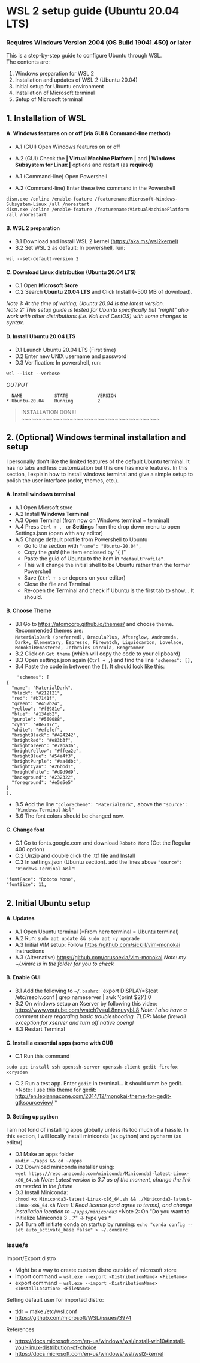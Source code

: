# WSL 2 setup guide (Ubuntu 20.04 LTS) 
### **Requires Windows Version 2004 (OS Build 19041.450) or later**

This is a step-by-step guide to configure Ubuntu through WSL.  
The contents are:  
1. Windows preparation for WSL 2
2. Installation and updates of WSL 2 (Ubuntu 20.04)
3. Initial setup for Ubuntu environment
4. Installation of Microsoft terminal
5. Setup of Microsoft terminal



## 1. Installation of WSL

#### A. Windows features on or off (via GUI & Command-line method)  

+ A.1 (GUI) Open Windows features on or off   
+ A.2 (GUI) Check the **| Virtual Machine Platform |** and **| Windows Subsystem for Linux |** options and restart (as **required**)  

+ A.1 (Command-line) Open Powershell  
+ A.2 (Command-line) Enter these two command in the Powershell  
```
dism.exe /online /enable-feature /featurename:Microsoft-Windows-Subsystem-Linux /all /norestart
dism.exe /online /enable-feature /featurename:VirtualMachinePlatform /all /norestart
```

#### B. WSL 2 preparation
+ B.1 Download and install WSL 2 kernel (https://aka.ms/wsl2kernel)
+ B.2 Set WSL 2 as default: In powershell, run:    
```
wsl --set-default-version 2
```

#### C. Download Linux distribution (Ubuntu 20.04 LTS)
+ C.1 Open **Microsoft Store** 
+ C.2 Search **Ubuntu 20.04 LTS** and Click Install (~500 MB of download).  

*Note 1: At the time of writing, Ubuntu 20.04 is the latest version.*  
*Note 2: This setup guide is tested for Ubuntu specifically but "might" also work with other distributions (i.e. Kali and CentOS) with some changes to syntax.*  

#### D. Install Ubuntu 20.04 LTS
+ D.1 Launch Ubuntu 20.04 LTS (First time)  
+ D.2 Enter new UNIX username and password  
+ D.3 Verification: In powershell, run:
```
wsl --list --verbose
```

*OUTPUT*  
```
  NAME            STATE           VERSION
* Ubuntu-20.04    Running         2
```

> INSTALLATION DONE! ~~~~~~~~~~~~~~~~~~~~~~~~~~~~~~~~~~~~~~~~

## 2. (Optional) Windows terminal installation and setup
I personally don't like the limited features of the default Ubuntu terminal. It has no tabs and less customization but this one has more features. In this section, I explain how to install windows terminal and give a simple setup to polish the user interface (color, themes, etc.).

#### A. Install windows terminal
+ A.1 Open Micrsoft store
+ A.2 Install **Windows Terminal**
+ A.3 Open Terminal (from now on Windows terminal = terminal)
+ A.4 Press `Ctrl + , ` or **Settings** from the drop down menu to open Settings.json (open with any editor)
+ A.5 Change default profile from Powershell to Ubuntu
  - Go to the section with `"name": "Ubuntu-20.04",`
  - Copy the *guid* (the item enclosed by "{ }"
  - Paste the guid of Ubuntu to the item in `"defaultProfile".`
  - This will change the initial shell to be Ubuntu rather than the former Powershell
  - Save (`Ctrl + s` or depens on your editor)
  - Close the file and Terminal
  - Re-open the Terminal and check if Ubuntu is the first tab to show... It should.

#### B. Choose Theme
+ B.1 Go to https://atomcorp.github.io/themes/ and choose theme. Recommended themes are:  
    `MaterialsDark (preferred), DraculaPlus, Afterglow, Andromeda, Dark+, Elementary, Espresso, Firewatch, Liquidcarbon, Lovelace, MonokaiRemastered, Jetbrains Darcula, Brogrammer`
+ B.2 Click on `Get theme` (which will copy the code to your clipboard)
+ B.3 Open settings.json again (`Ctrl + ,`) and find the line `"schemes": [],`
+ B.4 Paste the code in between the `[]`. It should look like this:
```
    "schemes": [
{
  "name": "MaterialDark",
  "black": "#212121",
  "red": "#b7141f",
  "green": "#457b24",
  "yellow": "#f6981e",
  "blue": "#134eb2",
  "purple": "#560088",
  "cyan": "#0e717c",
  "white": "#efefef",
  "brightBlack": "#424242",
  "brightRed": "#e83b3f",
  "brightGreen": "#7aba3a",
  "brightYellow": "#ffea2e",
  "brightBlue": "#54a4f3",
  "brightPurple": "#aa4dbc",
  "brightCyan": "#26bbd1",
  "brightWhite": "#d9d9d9",
  "background": "#232322",
  "foreground": "#e5e5e5"
}
],
```
+ B.5 Add the line `"colorScheme": "MaterialDark",` above the `"source": "Windows.Terminal.Wsl"`
+ B.6 The font colors should be changed now. 

#### C. Change font
+ C.1 Go to fonts.google.com and download `Roboto Mono` (Get the Regular 400 option)
+ C.2 Unzip and double click the .ttf file and Install
+ C.3 In settings.json (Ubuntu section). add the lines above `"source": "Windows.Terminal.Wsl"`:
```
"fontFace": "Roboto Mono",
"fontSize": 11, 
```

## 2. Initial Ubuntu setup

#### A. Updates
+ A.1 Open Ubuntu terminal (*From here terminal = Ubuntu terminal)
+ A.2 Run:  `sudo apt update && sudo apt -y upgrade`
+ A.3 Initial VIM setup: Follow https://github.com/sickill/vim-monokai Instructions
+ A.3 (Alternative) https://github.com/crusoexia/vim-monokai
*Note: my ~/.vimrc is in the folder for you to check*

#### B. Enable GUI

+ B.1 Add the following to `~/.bashrc`: `export DISPLAY=$(cat /etc/resolv.conf | grep nameserver | awk '{print $2}'):0
+ B.2 On windows setup an Xserver by following this video: https://www.youtube.com/watch?v=uL8nnuvybL8
*Note: I also have a comment there regarding basic troubleshooting. TLDR: Make firewall exception for xserver and turn off native opengl*
+ B.3 Restart Terminal

#### C. Install a essential apps (some with GUI)

+ C.1 Run this command
```
sudo apt install ssh openssh-server openssh-client gedit firefox xcrysden
```
+ C.2 Run a test app. Enter `gedit` in terminal... it should umm  be gedit.
*Note: I use this theme for gedit: http://en.leoiannacone.com/2014/12/monokai-theme-for-gedit-gtksourceview/ *

#### D. Setting up python
I am not fond of installing apps globally unless its too much of a hassle. In this section, I will locally install miniconda (as python) and pycharm (as editor)

+ D.1 Make an apps folder  
`mkdir ~/apps && cd ~/apps`
+ D.2 Download miniconda installer using:  
`wget https://repo.anaconda.com/miniconda/Miniconda3-latest-Linux-x86_64.sh`
*Note: Latest version is 3.7 as of the moment, change the link as needed in the future*
+ D.3 Install Miniconda:  
`chmod +x Miniconda3-latest-Linux-x86_64.sh && ./Miniconda3-latest-Linux-x86_64.sh`
*Note 1: Read license (and agree to terms), and change installation location to `~/apps/miniconda3`*
*Note 2: On "Do you want to initialize Miniconda 3 ...?" -> type yes *
+ D.4 Turn off initiate conda on startup by running:
`echo "conda config --set auto_activate_base false" > ~/.condarc`


### Issue/s

Import/Export distro
+ Might be a way to create custom distro outside of microsoft store
+ import command = `wsl.exe --export <DistributionName> <FileName>`
+ export command = `wsl.exe --import <DistributionName> <InstallLocation> <FileName>`

Setting default user for imported distro:   
+ tldr = make /etc/wsl.conf 
+ https://github.com/microsoft/WSL/issues/3974



References
- https://docs.microsoft.com/en-us/windows/wsl/install-win10#install-your-linux-distribution-of-choice  
- https://docs.microsoft.com/en-us/windows/wsl/wsl2-kernel

